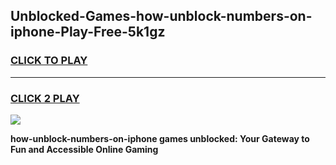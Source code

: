 
## Unblocked-Games-how-unblock-numbers-on-iphone-Play-Free-5k1gz
<h3>
<a href="https://premium76.site?title=how-unblock-numbers-on-iphone&ref=10A">CLICK TO PLAY</a></h3>
<hr>

<h3>
<a href="https://premium76.site?title=how-unblock-numbers-on-iphone&ref=10A">CLICK 2 PLAY</a>
  
</h3>

<a href="https://premium76.site?title=how-unblock-numbers-on-iphone&ref=10A"><img src="https://clearcache.store/games.png"></a>


**how-unblock-numbers-on-iphone games unblocked: Your Gateway to Fun and Accessible Online Gaming**
